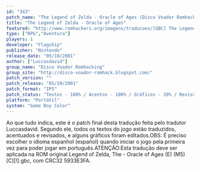 ```yaml
---
id: "343"
patch_name: "The Legend of Zelda - Oracle of Ages (Disco Voador Romhacking)"
title: "The Legend of Zelda - Oracle of Ages"
featured: "http://www.romhackers.org/imagens/traducoes/[GBC] The Legend of Zelda - Oracle of Ages - Disco Voador Romhacking - 1.png"
type: ["RPG","Aventura"]
players: 1
developer: "Flagship"
publisher: "Nintendo"
release_date: "05/10/2001"
author: ["Luccasdavid"]
group_name: "Disco Voador Romhacking"
group_site: "http://disco-voador-romhack.blogspot.com/"
patch_version: ""
patch_release: "05/10/2001"
patch_format: "IPS"
patch_status: "Textos - 100% / Acentos - 100% / Gráficos - 20% / Revisão - 99%"
platform: "Portátil"
system: "Game Boy Color"
---
```


Ao que tudo indica, este é o patch final desta tradução feita pelo tradutor Luccasdavid. Segundo ele, todos os textos do jogo estão traduzidos, acentuados e revisados, e alguns gráficos foram editados.OBS: É preciso escolher o idioma espanhol (español) quando iniciar o jogo pela primeira vez para poder jogar em português.ATENÇÃO:Esta tradução deve ser aplicada na ROM original Legend of Zelda, The - Oracle of Ages (E) (M5) [C][!].gbc, com CRC32 5933E3FA.